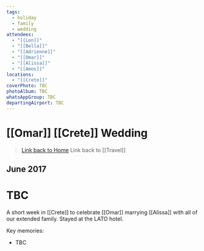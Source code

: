 ```yaml
---
tags:
  - holiday
  - family
  - wedding
attendees:
  - "[[Lon]]"
  - "[[Bella]]"
  - "[[Adrienne]]"
  - "[[Omar]]"
  - "[[Alissa]]"
  - "[[Amos]]"
locations:
  - "[[Crete]]"
coverPhoto: TBC
photoAlbum: TBC
whatsAppGroup: TBC
departingAirport: TBC
---
```

# [[Omar]] [[Crete]] Wedding

> [Link back to Home](obsidian://open?vault=Personal%20Notes&file=000%20Index)
> Link back to [[Travel]]

## June 2017

# TBC

A short week in [[Crete]] to celebrate [[Omar]] marrying [[Alissa]] with all of our extended family. Stayed at the LATO hotel.

Key memories:
- TBC